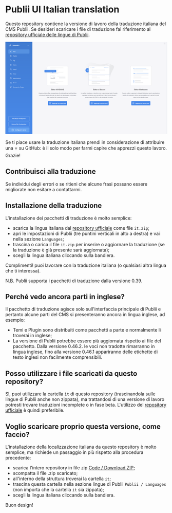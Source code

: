 # Publii UI Italian translation
Questo repository contiene la versione di lavoro della traduzione italiana del CMS Publii. Se desideri scaricare i file di traduzione fai riferimento al [repository ufficiale delle lingue di Publii](https://github.com/GetPublii/Publii-ui-locales#current-and-upcoming-translations-by-language-code).

![Screenshot](https://raw.githubusercontent.com/gpsblues/Publii-UI-Italian-translation/refs/heads/main/.assets/screen.png)

Se ti piace usare la traduzione italiana prendi in considerazione di attribuire una ⭐ su GitHub: è il solo modo per farmi capire che apprezzi questo lavoro. Grazie!

## Contribuisci alla traduzione
Se individui degli errori o se ritieni che alcune frasi possano essere migliorate non esitare a contattarmi.

## Installazione della traduzione
L'installazione dei pacchetti di traduzione è molto semplice:
- scarica la lingua italiana dal [repository ufficiale](https://github.com/GetPublii/Publii-ui-locales) come file `it.zip`;
- apri le impostazioni di Publii (tre puntini verticali in alto a destra) e vai nella sezione `Languages`;
- trascina o carica il file `it.zip` per inserire o aggiornare la traduzione (se la traduzione è già presente sarà aggiornata);
- scegli la lingua italiana cliccando sulla bandiera.

Complimenti! puoi lavorare con la traduzione italiana (o qualsiasi altra lingua che ti interessa).

N.B. Publii supporta i pacchetti di traduzione dalla versione 0.39.

## Perché vedo ancora parti in inglese?
Il pacchetto di traduzione agisce solo sull'interfaccia principale di Publii e pertanto alcune parti del CMS si presenteranno ancora in lingua inglese, ad esempio:
- Temi e Plugin sono distribuiti come pacchetti a parte e normalmente li troverai in inglese;
- La versione di Publii potrebbe essere più aggiornata rispetto ai file del pacchetto. Dalla versione 0.46.2. le voci non tradotte rimarranno in lingua inglese, fino alla versione 0.46.1 appariranno delle etichette di testo inglesi non facilmente comprensibili.

## Posso utilizzare i file scaricati da questo repository?
Sì, puoi utilizzare la cartella `it` di questo repository (trascinandola sulle lingue di Publii anche non zippata), ma trattandosi di una versione di lavoro potresti trovare traduzioni incomplete o in fase beta.
L'utilizzo del [repository ufficiale](https://github.com/GetPublii/Publii-ui-locales) è quindi preferibile.

## Voglio scaricare proprio questa versione, come faccio?
L'installazione della localizzazione italiana da questo repository è molto semplice, ma richiede un passaggio in più rispetto alla procedura precedente:
- scarica l'intero repository in file zip [Code / Download ZIP](https://github.com/gpsblues/Publii-UI-Italian-translation/archive/refs/heads/main.zip);
- scompatta il file .zip scaricato;
- all'interno della struttura troverai la cartella `it`;
- trascina questa cartella nella sezione lingue di Publii `Publii / Languages` (non importa che la cartella `it` sia zippata);
- scegli la lingua italiana cliccando sulla bandiera. 

Buon design!
